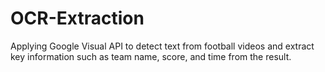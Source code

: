 # OCR-Extraction
Applying Google Visual API to detect text from football videos and extract key information such as team name, score, and time from the result.
